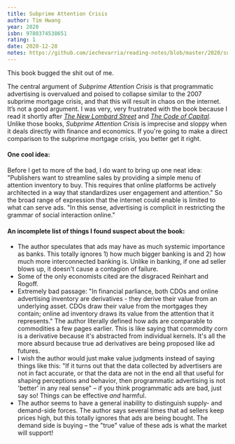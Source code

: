 ```yaml
---
title: Subprime Attention Crisis
author: Tim Hwang
year: 2020
isbn: 9780374538651
rating: 1
date: 2020-12-28
notes: https://github.com/iechevarria/reading-notes/blob/master/2020/subprime-attention-crisis-hwang-2020.md
---
```


This book bugged the shit out of me.

The central argument of _Subprime Attention Crisis_ is that programmatic advertising is overvalued and poised to collapse similar to the 2007 subprime mortgage crisis, and that this will result in chaos on the internet. It’s not a good argument. I was very, very frustrated with the book because I read it shortly after _[The New Lombard Street](reading/the-new-lombard-street-mehrling.html)_ and _[The Code of Capital](reading/the-code-of-capital-pistor.html)_. Unlike those books, _Subprime Attention Crisis_ is imprecise and sloppy when it deals directly with finance and economics. If you're going to make a direct comparison to the subprime mortgage crisis, you better get it right.

#### One cool idea:

Before I get to more of the bad, I do want to bring up one neat idea: "Publishers want to streamline sales by providing a simple menu of attention inventory to buy. This requires that online platforms be actively architected in a way that standardizes user engagement and attention." So the broad range of expression that the internet could enable is limited to what can serve ads. "In this sense, advertising is complicit in restricting the grammar of social interaction online."

#### An incomplete list of things I found suspect about the book:

- The author speculates that ads may have as much systemic importance as banks. This totally ignores 1) how much bigger banking is and 2) how much more interconnected banking is. Unlike in banking, if one ad seller blows up, it doesn't cause a contagion of failure.
- Some of the only economists cited are the disgraced Reinhart and Rogoff.
- Extremely bad passage: "In financial parliance, both CDOs and online advertising inventory are derivatives - they derive their value from an underlying asset. CDOs draw their value from the mortgages they contain; online ad inventory draws its value from the attention that it represents." The author literally defined how ads are comparable to commodities a few pages earlier. This is like saying that commodity corn is a derivative because it's abstracted from individual kernels. It's all the more absurd because true ad derivatives are being proposed like ad futures.
- I wish the author would just make value judgments instead of saying things like this: "If it turns out that the data collected by advertisers are not in fact accurate, or that the data are not in the end all that useful for shaping perceptions and behavior, then programmatic advertising is not 'better' in any real sense" – if you think programmatic ads are bad, just say so! Things can be effective _and_ harmful.
- The author seems to have a general inability to distinguish supply- and demand-side forces. The author says several times that ad sellers keep prices high, but this totally ignores that ads are being bought. The demand side is buying – the "true" value of these ads is what the market will support!
